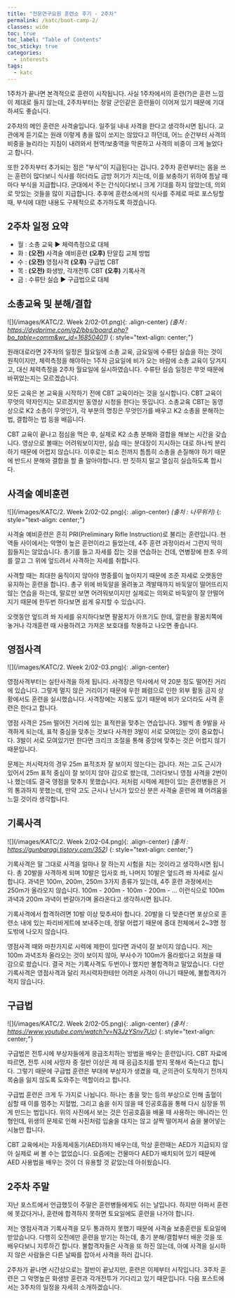```yaml
---
title: "전문연구요원 훈련소 후기 - 2주차"
permalink: /katc/boot-camp-2/
classes: wide
toc: true
toc_label: "Table of Contents"
toc_sticky: true
categories:
  - interests
tags:
  - katc
---
```


1주차가 끝나면 본격적으로 훈련이 시작됩니다. 사실 1주차에서의 훈련(?)은 훈련 느낌이 제대로 들지 않는데, 2주차부터는 정말 군인같은 훈련들이 이어져 있기 때문에 기대하셔도 좋습니다.

2주차의 메인 훈련은 사격술입니다. 일주일 내내 사격을 한다고 생각하시면 됩니다. 교관에게 듣기로는 원래 이렇게 총을 많이 쏘지는 않았다고 하던데, 어느 순간부터 사격의 비중을 늘리라는 지침이 내려와서 현역/보충역을 막론하고 사격의 비중이 크게 늘었다고 합니다.

또한 2주차부터 추가되는 점은 "부식"이 지급된다는 겁니다. 2주차 훈련부터는 몸을 쓰는 훈련이 많다보니 식사를 하더라도 금방 허기가 지는데, 이를 보충하기 위하여 틈날 때마다 부식을 지급합니다. 군대에서 주는 간식이다보니 크게 기대를 하지 않았는데, 의외로 맛있는 것들을 많이 지급합니다. 추후에 훈련소에서의 식사를 주제로 따로 포스팅할 때, 부식에 대한 내용도 구체적으로 추가하도록 하겠습니다.

## 2주차 일정 요약

- 월 : 소총 교육 ▶ 체력측정으로 대체
- 화 : **(오전)** 사격술 예비훈련 **(오후)** 탄알집 교체 방법
- 수 : **(오전)** 영점사격 **(오후)** 구급법 CBT
- 목 : **(오전)** 화생방, 각개전투 CBT **(오후)** 기록사격
- 금 : 수류탄 실습 ▶ 구급법으로 대체

## 소총교육 및 분해/결합

![](/images/KATC/2. Week 2/02-01.png){: .align-center}
*(출처 : https://dvdprime.com/g2/bbs/board.php?bo_table=comm&wr_id=16850401)*
{: style="text-align: center;"}

원래대로라면 2주차의 일정은 월요일에 소총 교육, 금요일에 수류탄 실습을 하는 것이 원칙이지만, 체력측정을 해야하는 1주차 금요일에 비가 오는 바람에 소총 교육이 당겨지고, 대신 체력측정을 2주차 월요일에 실시하였습니다. 수류탄 실습 일정은 무엇 때문에 바뀌었는지는 모르겠습니다.

모든 교육은 본 교육을 시작하기 전에 CBT 교육이라는 것을 실시합니다. CBT 교육이 무엇의 약자인지는 모르겠지만 동영상 시청을 한다는 뜻입니다. 소총교육 CBT는 동영상으로 K2 소총이 무엇인가, 각 부분의 명칭은 무엇인가를 배우고 K2 소총을 분해하는 법, 결합하는 법 등을 배웁니다.

CBT 교육이 끝나고 점심을 먹은 후, 실제로 K2 소총 분해와 결합을 해보는 시간을 갖습니다. 영상으로 볼때는 어려워보이지만, 실습 때는 분대장이 지시하는 대로 하나씩 분리하기 때문에 어렵지 않습니다. 이후로는 퇴소 전까지 틈틈히 소총을 손질해야 하기 때문에 반드시 분해와 결합을 할 줄 알아야합니다. 딴 짓하지 말고 열심히 실습하도록 합시다.

## 사격술 예비훈련

![](/images/KATC/2. Week 2/02-02.png){: .align-center}
*(출처 : 나무위키)*
{: style="text-align: center;"}

사격술 예비훈련은 흔히 PRI(Preliminary Rifle Instruction)로 불리는 훈련입니다. 현역들 사이에서는 악명이 높은 훈련이라고 들었는데, 4주 훈련 과정이라서 그런지 딱히 힘들지는 않았습니다. 총기를 들고 자세를 잡는 것을 연습하는 건데, 연병장에 판초 우의를 깔고 그 위에 엎드려서 사격하는 자세를 취합니다.

사격할 때는 최대한 움직이지 않아야 명중률이 높아지기 때문에 조준 자세로 오랫동안 유지하는 훈련을 합니다. 총구 위에 바둑알을 올려놓고 격발때까지 바둑알이 떨어뜨리지 않는 연습을 하는데, 말로만 보면 어려워보이지만 실제로는 의외로 바둑알이 잘 안떨어지기 때문에 한두번 하다보면 쉽게 유지할 수 있습니다.

오랫동안 엎드려 쏴 자세를 유지하다보면 팔꿈치가 아프기도 한데, 깔판을 팔꿈치쪽에 놓거나 각개훈련 때 사용하려고 가져온 보호대를 착용하고 나오면 좋습니다.

## 영점사격

![](/images/KATC/2. Week 2/02-03.png){: .align-center}

영점사격부터는 실탄사격을 하게 됩니다. 사격장은 막사에서 약 20분 정도 떨어진 거리에 있습니다. 그렇게 멀지 않은 거리이기 때문에 우한 폐렴으로 인한 외부 활동 금지 상황에서도 훈련을 실시했습니다. 사격장에는 지붕도 있기 때문에 비가 오더라도 사격 훈련은 한다고 합니다.

영점 사격은 25m 떨어진 거리에 있는 표적판을 맞추는 연습입니다. 3발씩 총 9발을 사격하게 되는데, 표적 중심을 맞추는 것보다 사격한 3발이 서로 모여있는 것이 중요합니다. 3발이 서로 모여있기만 한다면 크리크 조절을 통해 중앙에 맞추는 것은 어렵지 않기 때문입니다.

문제는 저시력자의 경우 25m 표적조차 잘 보이지 않는다는 겁니다. 저는 고도 근시가 있어서 25m 표적 중심이 잘 보이지 않아 감으로 쐈는데, 그러다보니 영점 사격을 2번이나 했는데도 결국 영점을 맞추지 못했습니다. 저처럼 시력에 제한이 있는 훈련병들은 거의 통과하지 못했는데, 만약 고도 근시나 난시가 있으신 분은 사격술 훈련에 꽤 어려움을 느낄 것이라 생각합니다.

## 기록사격

![](/images/KATC/2. Week 2/02-04.png){: .align-center}
*(출처 : https://gunbaragi.tistory.com/352)*
{: style="text-align: center;"}

기록사격은 말 그대로 사격을 얼마나 잘 하는지 시험을 치는 것이라고 생각하시면 됩니다. 총 20발을 사격하게 되며 10발은 입사호 쏴, 나머지 10발은 엎드려 쏴 자세로 실시합니다. 과녁은 100m, 200m, 250m 3가지 종류가 있는데, 4주 훈련 과정에서는 250m가 올라오지 않습니다. 100m - 200m - 100m - 200m - ... 이런식으로 100m 과녁과 200m 과녁이 번갈아가며 올라온다고 생각하시면 됩니다.

기록사격에서 합격하려면 10발 이상 맞추셔야 합니다. 20발을 다 맞춘다면 포상으로 훈련소 내에 있는 파리바게트에 보내주는데, 정말 어렵기 때문에 중대 전체에서 2~3명 정도밖에 나오지 않습니다.

영점사격 때와 마찬가지로 시력에 제한이 있다면 과녁이 잘 보이지 않습니다. 저는 100m 과녁조차 올라오는 것이 보이지 않아, 부사수가 100m가 올라왔다고 외쳤을 때 감으로 쐈습니다. 결국 저는 기록사격도 두번이나 했지만 불합격하고 말았습니다. 다만 기록사격은 영점사격과 달리 저시력자한테만 어려운 사격이 아니기 때문에, 불합격자가 적지 않습니다.

## 구급법

![](/images/KATC/2. Week 2/02-05.png){: .align-center}
*(출처 : https://www.youtube.com/watch?v=N3JzYSnv7Uc)*
{: style="text-align: center;"}

구급법은 전투시에 부상자들에게 응급조치하는 방법을 배우는 훈련입니다. CBT 자료에 따르면, 전투 시에 사망자 중 절반 이상은 제 때 응급조치를 받지 못해서 죽는다고 합니다. 그렇기 때문에 구급법 훈련은 부대에 부상자가 생겼을 때, 군의관이 도착하기 전까지 목숨을 잃지 않도록 도와주는 역할이라고 합니다.

구급법 훈련은 크게 두 가지로 나뉩니다. 하나는 총을 맞는 등의 부상으로 인해 출혈이 심할 때 이를 멈추는 지혈법, 그리고 숨을 쉬지 않을 때 인공호흡을 통해 다시 심장을 뛰게 만드는 법입니다. 위의 사진에서 보는 것은 인공호흡을 배울 때 사용하는 애니라는 인형인데, 위생의 문제로 인해 사진처럼 입술을 대지는 않고 살짝 떨어져서 숨을 불어넣는 시늉만 합니다.

CBT 교육에서는 자동제세동기(AED)까지 배우는데, 막상 훈련때는 AED가 지급되지 않아 실제로 써 볼 수는 없었습니다. 요즘에는 건물마다 AED가 배치되어 있기 때문에 AED 사용법을 배우는 것이 더 유용할 것 같았는데 아쉬웠습니다.

## 2주차 주말

지난 포스트에서 언급했듯이 주말은 훈련병들에게도 쉬는 날입니다. 하지만 아파서 훈련에 못갔다거나, 훈련에 합격하지 못하면 토요일에도 훈련을 나가야 합니다.

저는 영점사격과 기록사격을 모두 통과하지 못했기 때문에 사격술 보충훈련을 토요일에 받았습니다. 다행히 오전에만 훈련을 받기는 하는데, 총기 분해/결합부터 배운 것을 또 배우다보니 지루하긴 합니다. 불합격자들은 사격을 또 하진 않는데, 아예 사격을 실시하지 않은 사람들은 다른 날짜를 잡아서 사격을 하러 갑니다.

2주차가 끝나면 시간상으로는 절반이 끝났지만, 훈련은 이제부터 시작입니다. 3주차 훈련은 그 악명높은 화생방 훈련과 각개전투가 기다리고 있기 때문입니다. 다음 포스트에서는 3주차의 일정을 자세히 소개하겠습니다.